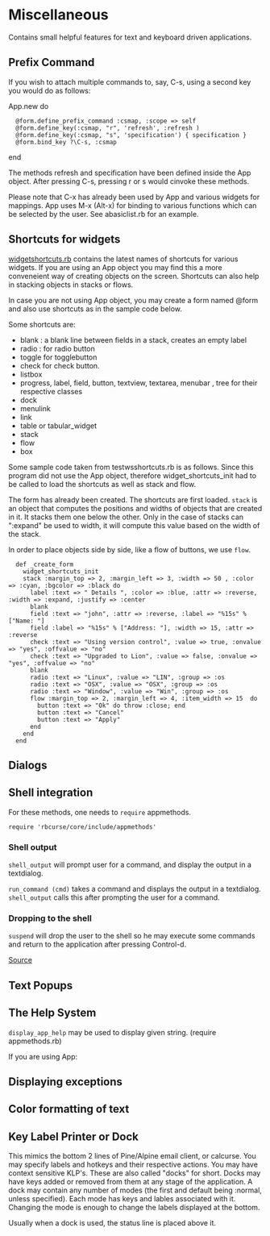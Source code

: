 Miscellaneous
=============

Contains small helpful features for text and keyboard driven applications.

## Prefix Command

If you wish to attach multiple commands to, say, C-s, using a second key you would do as follows:

  App.new do

      @form.define_prefix_command :csmap, :scope => self
      @form.define_key(:csmap, "r", 'refresh', :refresh )
      @form.define_key(:csmap, "s", 'specification') { specification }
      @form.bind_key ?\C-s, :csmap

  end

The methods refresh and specification have been defined inside the App object. After pressing C-s, pressing r or s would cinvoke these methods.

Please note that C-x has already been used by App and various widgets for mappings. 
App uses M-x (Alt-x) for binding to various functions which can be selected by the user. See abasiclist.rb for an example.

## Shortcuts for widgets

[widgetshortcuts.rb](https://github.com/rkumar/rbcurse-core/blob/master/lib/rbcurse/core/util/widgetshortcuts.rb) contains the latest names of shortcuts for various widgets. If you are using an App object you may find this a more conveneient way of creating objects on the screen. Shortcuts can also help in stacking objects in stacks or flows.

In case you are not using App object, you may create a form named @form and also use shortcuts as in the sample code below.

Some shortcuts are: 

- blank : a blank line between fields in a stack, creates an empty label
- radio : for radio button
- toggle for togglebutton
- check for check button.
- listbox
- progress, label, field, button, textview, textarea, menubar , tree for their respective classes
- dock
- menulink
- link
- table or tabular_widget
- stack
- flow
- box

Some sample code taken from testwsshortcuts.rb is as follows. Since this program did not use the App object, therefore widget_shortcuts_init had to be called to load the shortcuts as well as stack and flow.

The form has already been created. The shortcuts are first loaded.
`stack` is an object that computes the positions and widths of objects that are created in it. It stacks them one below the other. Only in the case of stacks can ":expand" be used to width, it will compute this value based on the width of the stack.

In order to place objects side by side, like a flow of buttons, we use `flow`.

      def _create_form
        widget_shortcuts_init
        stack :margin_top => 2, :margin_left => 3, :width => 50 , :color => :cyan, :bgcolor => :black do
          label :text => " Details ", :color => :blue, :attr => :reverse, :width => :expand, :justify => :center
          blank
          field :text => "john", :attr => :reverse, :label => "%15s" % ["Name: "]
          field :label => "%15s" % ["Address: "], :width => 15, :attr => :reverse
          check :text => "Using version control", :value => true, :onvalue => "yes", :offvalue => "no"
          check :text => "Upgraded to Lion", :value => false, :onvalue => "yes", :offvalue => "no"
          blank
          radio :text => "Linux", :value => "LIN", :group => :os
          radio :text => "OSX", :value => "OSX", :group => :os
          radio :text => "Window", :value => "Win", :group => :os
          flow :margin_top => 2, :margin_left => 4, :item_width => 15  do
            button :text => "Ok" do throw :close; end
            button :text => "Cancel"
            button :text => "Apply"
          end
        end
      end

## Dialogs

## Shell integration

For these methods, one needs to `require` appmethods.

    require 'rbcurse/core/include/appmethods'

### Shell output

   `shell_output` will prompt user for a command, and display the output in a textdialog.

   `run_command (cmd)` takes a command and displays the output in a textdialog. `shell_output` calls this after prompting the user for a command.

### Dropping to the shell

   `suspend` will drop the user to the shell so he may execute some commands and return to the application after pressing Control-d.

[Source](https://github.com/rkumar/rbcurse-core/blob/master/lib/rbcurse/core/include/appmethods.rb)

## Text Popups

## The Help System

`display_app_help` may be used to display given string. (require appmethods.rb)

If you are using App:


## Displaying exceptions

## Color formatting of text

## Key Label Printer or Dock

This mimics the bottom 2 lines of Pine/Alpine email client, or calcurse. You may specify labels and hotkeys and their respective actions. You may have context sensitive KLP's. These are also called "docks" for short. Docks may have keys added or removed from them at any stage of the application.
A dock may contain any number of modes (the first and default being :normal, unless specified). Each mode has keys and lables associated with it. Changing the mode is enough to change the labels displayed at the bottom.

Usually when a dock is used, the status line is placed above it.

